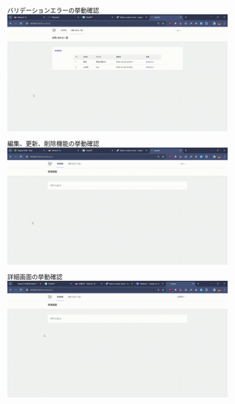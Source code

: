 バリデーションエラーの挙動確認
![お問い合わせフォーム](./contactForm3.gif)

編集、更新、削除機能の挙動確認
![お問い合わせフォーム](./contactForm2.gif)

詳細画面の挙動確認
![お問い合わせフォーム](./contactForm.gif)